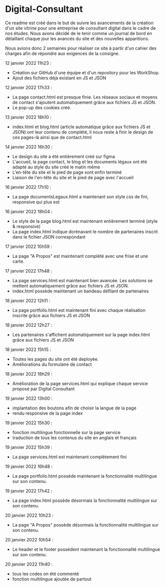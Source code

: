 # Digital-Consultant
Ce readme est créé dans le but de suivre les avancements de la création d'un site vitrine pour une entreprise de consultant digital dans le cadre de nos études. 
Nous avons décidé de le tenir comme un journal de bord en détaillant chaque jour les avancés du site et des nouvelles apparitions. 

Nous avions donc 2 semaines pour réaliser ce site à partir d'un cahier des charges afin de répondre aux exigences de la consigne. 

12 janvier 2022 11h23 :
- Création sur GitHub d'une équipe et d'un repository pour les WorkShop. 
- Ajout des fichiers déjà existant en JS et JSON

12 janvier 2022 17h33 :
- La page contact.html est presque finie. Les réseaux sociaux et moyens de contact s'ajoutent automatiquement grâce aux fichiers JS et JSON.
- Le pop-up des cookies créé.

13 janvier 2022 18h10 :
- index.html et blog.html (article automatique grâce aux fichiers JS et JSON) ont leur contenu de complété, il nous reste à finir le design de ces pages-là ainsi que de contact.html

14 janvier 2022  16h30 :
- Le design du site a été entièrement créé sur figma
- L'accueil, la page contact, le blog et les documents légaux ont été adapté au style du site créé le matin même
- L'en-tête du site et le pied de page sont enfin terminé 
- Liaison de l'en-tête du site et le pied de page avec l'accueil

16 janvier 2022 17h10 :
- La page documentsLegaux.html a maintenant son style css de fini, responsive qui plus est

16 janvier 2022 18h04 :
- Le style de la page blog.html est maintenant entièrement terminé (style & responsive)
- La page index.html indique dorénavant le nombre de partenaires inscrit dans le fichier JSON correspondant

17 janvier 2022 10h59 :
- La page "A Propos" est maintenant complété avec une frise et une carte.

17 janvier 2022 17h48 :
- La page services.html est maintenant bien avancée. Les solutions se mettent automatiquement grâce auc fichiers JS et JSON.
- index.html possède maintenant un bandeau défilant de partenaires

18 janvier 2022 12h11 :
- La page portfolio.html est maintenant fini avec chaque réalisation inscrite grâce aux fichiers JS et JSON

18 janvier 2022 12h27 :
- Les partenaires s'affichent automatiquement sur la page index.html grâce aux fichiers JS et JSON

18 janvier 2022 15h15 :
- Toutes les pages du site ont été deployée.
- Améliorations du formulaire de contact

18 janvier 2022 18h29 :
- Amélioration de la page services.html qui explique chaque service proposé par Digital Consultant

19 janvier 2022 13h00 :
- implantation des boutons afin de choisir la langue de la page 
- rendu responsive de la page index 

19 janvier 2022 15h30 : 
- fonction multilingue fonctionnelle sur la page service 
- traduction de tous les contenus du site en anglais et français 

19 janvier 2022 15h39 :
- La page services.html est maintenant complètement fini

19 janvier 2022 16h48 :
- La page portfolio.html possède maintenant la fonctionnalité multilingue sur son contenu.

19 janvier 2022 17h42 :
- La page index.html possède désormais la fonctionnalité multilingue sur son contenu.

20 janvier 2022 10h23 :
- La page "A Propos" possède désormais la fonctionnalité multilingue sur son contenu.

20 janvier 2022 10h54 :
- Le header et le footer possèdent maintenant la fonctionnalité multilingue sur son contenu.

20 janvier 2022 11h40 : 
- tous les codes on été commenté 
- fonction multilingue ajoutée de partout
